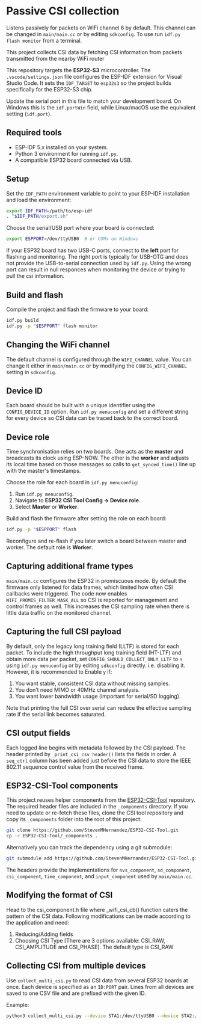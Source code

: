 # Passive CSI collection

Listens passively for packets on WiFi channel 6 by default. This channel can be changed in `main/main.cc` or by editing `sdkconfig`.
To use run `idf.py flash monitor` from a terminal.

This project collects CSI data by fetching CSI information from packets transmitted from the nearby WiFi router 

This repository targets the **ESP32-S3** microcontroller.
The `.vscode/settings.json` file configures the ESP-IDF extension for Visual Studio Code. It sets the `IDF_TARGET` to `esp32s3` so the project builds specifically for the ESP32-S3 chip.

Update the serial port in this file to match your development board. On Windows this is the `idf.portWin` field, while Linux/macOS use the equivalent setting (`idf.port`).

## Required tools

- ESP-IDF 5.x installed on your system.
- Python 3 environment for running `idf.py`.
- A compatible ESP32 board connected via USB.

## Setup

Set the `IDF_PATH` environment variable to point to your ESP-IDF installation and load the environment:

```bash
export IDF_PATH=/path/to/esp-idf
. "$IDF_PATH/export.sh"
```

Choose the serial/USB port where your board is connected:

```bash
export ESPPORT=/dev/ttyUSB0  # or COMx on Windows
```

If your ESP32 board has two USB-C ports, connect to the **left** port for
flashing and monitoring. The right port is typically for USB-OTG and does not
provide the USB-to-serial connection used by `idf.py`. Using the wrong port
can result in null responces when monitoring the device or trying to pull
the csi information. 

## Build and flash

Compile the project and flash the firmware to your board:

```bash
idf.py build
idf.py -p "$ESPPORT" flash monitor
```

## Changing the WiFi channel

The default channel is configured through the `WIFI_CHANNEL` value. You can change it either in `main/main.cc` or by modifying the `CONFIG_WIFI_CHANNEL` setting in `sdkconfig`.

## Device ID

Each board should be built with a unique identifier using the `CONFIG_DEVICE_ID` option. Run `idf.py menuconfig` and set a different string for every device so CSI data can be traced back to the correct board.

## Device role

Time synchronisation relies on two boards. One acts as the **master** and
broadcasts its clock using ESP-NOW. The other is the **worker** and adjusts its
local time based on those messages so calls to `get_synced_time()` line up with
the master's timestamps.

Choose the role for each board in `idf.py menuconfig`:

1. Run `idf.py menuconfig`.
2. Navigate to **ESP32 CSI Tool Config → Device role**.
3. Select **Master** or **Worker**.

Build and flash the firmware after setting the role on each board:

```bash
idf.py -p "$ESPPORT" flash
```

Reconfigure and re-flash if you later switch a board between master and worker.
The default role is **Worker**.

## Capturing additional frame types

`main/main.cc` configures the ESP32 in promiscuous mode. By default the firmware only listened for data frames, which limited how often CSI callbacks were triggered. The code now enables `WIFI_PROMIS_FILTER_MASK_ALL` so CSI is reported for management and control frames as well. This increases the CSI sampling rate when there is little data traffic on the monitored channel.

## Capturing the full CSI payload

By default, only the legacy long training field (LLTF) is stored for each packet. To include the high throughput long training field (HT-LTF) and obtain more data per packet, set `CONFIG_SHOULD_COLLECT_ONLY_LLTF` to `n` using `idf.py menuconfig` or by editing `sdkconfig` directly.
i.e. disabling it. 
However, it is recommended to Enable `y` if:
1. You want stable, consistent CSI data without missing samples.
2. You don’t need MIMO or 40MHz channel analysis.
3. You want lower bandwidth usage (important for serial/SD logging).
   
Note that printing the full CSI over serial can reduce the effective sampling rate if the serial link becomes saturated.

## CSI output fields

Each logged line begins with metadata followed by the CSI payload. The header printed by `_print_csi_csv_header()` lists the fields in order. A `seq_ctrl` column has been added just before the CSI data to store the IEEE 802.11 sequence control value from the received frame.

## ESP32-CSI-Tool components

This project reuses helper components from the [ESP32-CSI-Tool](https://github.com/StevenMHernandez/ESP32-CSI-Tool) repository. The required header files are included in the `_components` directory. If you need to update or re-fetch these files, clone the CSI tool repository and copy its `_components` folder into the root of this project:

```bash
git clone https://github.com/StevenMHernandez/ESP32-CSI-Tool.git
cp -r ESP32-CSI-Tool/_components .
```

Alternatively you can track the dependency using a git submodule:

```bash
git submodule add https://github.com/StevenMHernandez/ESP32-CSI-Tool.git external/ESP32-CSI-Tool
```

The headers provide the implementations for `nvs_component`, `sd_component`, `csi_component`, `time_component`, and `input_component` used by `main/main.cc`.

## Modifying the format of CSI 
Head to the csi_component.h file where _wifi_csi_cb() function caters the pattern of the CSI data. Following modifications can be made according to the application and need: 
1. Reducing/Adding fields
2. Choosing CSI Type [There are 3 options available: CSI_RAW, CSI_AMPLITUDE and CSI_PHASE]. The default type is CSI_RAW

## Collecting CSI from multiple devices

Use `collect_multi_csi.py` to read CSI data from several ESP32 boards at once. Each device is specified as an `ID:PORT` pair. Lines from all devices are saved to one CSV file and are prefixed with the given ID.

Example:

```bash
python3 collect_multi_csi.py --device STA1:/dev/ttyUSB0 --device STA2:/dev/ttyUSB1 --output csi_log.csv
```


